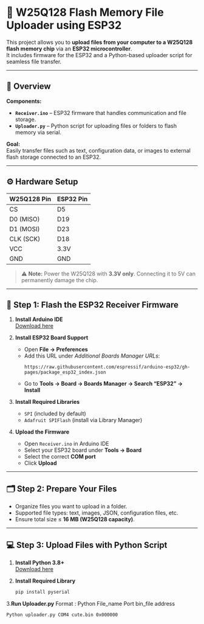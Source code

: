 # 📂 W25Q128 Flash Memory File Uploader using ESP32

This project allows you to **upload files from your computer to a W25Q128 flash memory chip** via an **ESP32 microcontroller**.  
It includes firmware for the ESP32 and a Python-based uploader script for seamless file transfer.

---

## 🧠 Overview

**Components:**
- **`Receiver.ino`** – ESP32 firmware that handles communication and file storage.
- **`Uploader.py`** – Python script for uploading files or folders to flash memory via serial.

**Goal:**  
Easily transfer files such as text, configuration data, or images to external flash storage connected to an ESP32.

---

## ⚙️ Hardware Setup

| W25Q128 Pin | ESP32 Pin |
|--------------|------------|
| CS           | D5         |
| D0 (MISO)    | D19        |
| D1 (MOSI)    | D23        |
| CLK (SCK)    | D18        |
| VCC          | 3.3V       |
| GND          | GND        |

> ⚠️ **Note:** Power the W25Q128 with **3.3V only**. Connecting it to 5V can permanently damage the chip.

---

## 🧩 Step 1: Flash the ESP32 Receiver Firmware

1. **Install Arduino IDE**  
   [Download here](https://www.arduino.cc/en/software)

2. **Install ESP32 Board Support**  
   - Open **File → Preferences**  
   - Add this URL under *Additional Boards Manager URLs*:  
     ```
     https://raw.githubusercontent.com/espressif/arduino-esp32/gh-pages/package_esp32_index.json
     ```
   - Go to **Tools → Board → Boards Manager → Search “ESP32” → Install**

3. **Install Required Libraries**
   - `SPI` (included by default)
   - `Adafruit SPIFlash` (install via Library Manager)

4. **Upload the Firmware**
   - Open `Receiver.ino` in Arduino IDE  
   - Select your ESP32 board under **Tools → Board**  
   - Select the correct **COM port**  
   - Click **Upload**

---

## 🗂️ Step 2: Prepare Your Files

- Organize files you want to upload in a folder.  
- Supported file types: text, images, JSON, configuration files, etc.  
- Ensure total size ≤ **16 MB (W25Q128 capacity)**.

---

## 💻 Step 3: Upload Files with Python Script

1. **Install Python 3.8+**  
   [Download here](https://www.python.org/downloads/)

2. **Install Required Library**
   ```bash
   pip install pyserial
3.**Run Uploader.py**
   Format : Python File_name Port bin_file address
   ```bash
   Python uploader.py COM4 cute.bin 0x000000
